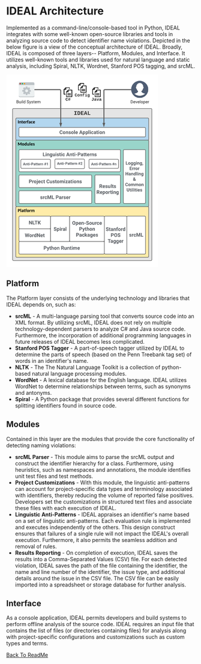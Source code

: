 # IDEAL Architecture

Implemented as a command-line/console-based tool in Python, IDEAL integrates with some well-known open-source libraries and tools in analyzing source code to detect identifier name violations. Depicted in the below figure is a view of the conceptual architecture of IDEAL. Broadly, IDEAL is composed of three layers-- Platform, Modules, and Interface. It utilizes well-known tools and libraries used for natural language and static analysis, including Spiral, NLTK, Wordnet, Stanford POS tagging, and srcML.

<img src="images\other\architecture.png" alt="architecture" style="zoom:50%;" />

## Platform 

The Platform layer consists of the underlying technology and libraries that IDEAL depends on, such as:

- **srcML** - A multi-language parsing tool that converts source code into an XML format. By utilizing srcML, IDEAL does not rely on multiple technology-dependent parsers to analyze C\# and Java source code. Furthermore, the incorporation of additional programming languages in future releases of IDEAL becomes less complicated.
- **Stanford POS Tagger** - A part-of-speech tagger utilized by IDEAL to determine the parts of speech (based on the Penn Treebank tag set) of words in an identifier's name.
- **NLTK** - The The Natural Language Toolkit is a collection of python-based natural language processing modules.
- **WordNet** - A lexical database for the English language. IDEAL utilizes WordNet to determine relationships between terms, such as synonyms and antonyms. 
- **Spiral** - A Python package that provides several different functions for splitting identifiers found in source code.

## Modules

Contained in this layer are the modules that provide the core functionality of detecting naming violations:  

- **srcML Parser** - This module aims to parse the srcML output and construct the identifier hierarchy for a class. Furthermore, using heuristics, such as namespaces and annotations, the module identifies unit test files and test methods.
- **Project Customizations** - With this module, the linguistic anti-patterns can account for project-specific data types and terminology associated with identifiers, thereby reducing the volume of reported false positives. Developers set the customizations in structured text files and associate these files with each execution of IDEAL.
- **Linguistic Anti-Patterns** - IDEAL appraises an identifier's name based on a set of linguistic anti-patterns. Each evaluation rule is implemented and executes independently of the others. This design construct ensures that failures of a single rule will not impact the IDEAL's overall execution. Furthermore, it also permits the seamless addition and removal of rules.
- **Results Reporting** -  On completion of execution, IDEAL saves the results into a Comma-Separated Values (CSV) file. For each detected violation, IDEAL saves the path of the file containing the identifier, the name and line number of the identifier, the issue type, and additional details around the issue in the CSV file. The CSV file can be easily imported into a spreadsheet or storage database for further analysis. 

## Interface

As a console application, IDEAL permits developers and build systems to perform offline analysis of the source code. IDEAL requires an input file that contains the list of files (or directories containing files) for analysis along with project-specific configurations and customizations such as custom types and terms.



[Back To ReadMe](../README.md)